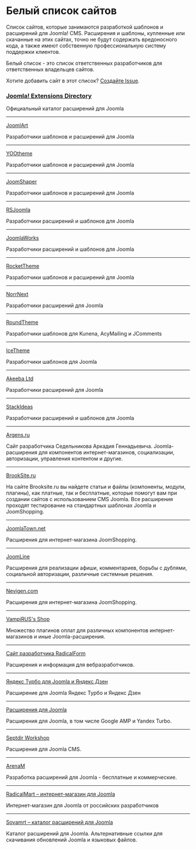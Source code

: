 # Белый список сайтов
Список сайтов, которые занимаются разработкой шаблонов и расширений для Joomla! CMS. Расширения и шаблоны, купленные или скачанные на этих сайтах, точно не будут содержать вредоносного кода, а также имеют собственную профессиональную систему поддержки клиентов.

Белый список - это список ответственных разработчиков для ответственных владельцев сайтов.

Хотите добавить сайт в этот список? [Создайте Issue](https://github.com/RUJL/rujl.github.io/issues/new?template=whitelist.md).

### [Joomla! Extensions Directory](https://extensions.joomla.org/)
Официальный каталог расширений для Joomla

---
[JoomlArt](https://www.joomlart.com/)

Разработчики шаблонов и расширений для Joomla

---
[YOOtheme](https://yootheme.com/)

Разработчики шаблонов и расширений для Joomla

---
[JoomShaper](https://https://www.joomshaper.com/)

Разработчики шаблонов и расширений для Joomla

---
[RSJoomla](https://www.rsjoomla.com/)

Разработчики расширений и шаблонов для Joomla

---
[JoomlaWorks](https://www.joomlaworks.net/)

Разработчики расширений и шаблонов для Joomla

---
[RocketTheme](https://rockettheme.com/)

Разработчики шаблонов и расширений для Joomla

---
[NorrNext](https://www.norrnext.com/)

Разработчики расширений для Joomla

---

[RoundTheme](https://www.roundtheme.com)

Разработчики шаблонов для Kunena, AcyMailing и JComments

---

[IceTheme](https://www.icetheme.com/)

Разработчики шаблонов для Joomla

---
[Akeeba Ltd](https://www.akeebabackup.com/)

Разработчики расширений для Joomla

---

[StackIdeas](https://stackideas.com/)

Разработчики расширений и шаблонов для Joomla

---
[Argens.ru](https://argens.ru/)

Сайт разработчика Седельникова Аркадия Геннадьевича. Joomla-расширения для компонентов интернет-магазинов, социализации, авторизации, управления контентом и другие.

---

[BrookSite.ru](http://brooksite.ru/)

На сайте Brooksite.ru вы найдете статьи и файлы (компоненты, модули, плагины), как платные, так и бесплатные, которые помогут вам при создании сайтов с использованием CMS Joomla. Все расширения проходят тестирование на стандартных шаблонах Joomla и JoomShopping.

---
[JoomlaTown.net](http://joomlatown.net/)

Расширения для интернет-магазина JoomShopping.

---
[JoomLine](https://joomline.ru/)

Расширения для реализации афиши, комментариев, борьбы с дублями, социальной авторизации, различные системные решения.

---
[Nevigen.com](https://nevigen.com/ru/)

Расширения для интернет-магазина JoomShopping.

---
[VampiRUS's Shop](https://shop.vampirus.ru/)

Множество плагинов оплат для различных компонентов интернет-магазинов и иные Joomla-расширения.

---
[Сайт разработчика RadicalForm](https://hika.su/)

Расширения и информация для вебразработчиков.

---
[Яндекс Турбо для Joomla и Яндекс Дзен](https://jturbo.ru/)

Расширение для Joomla Яндекс Турбо и Яндекс Дзен

---
[Расширения для Joomla](https://fictionlabs.ru/)

Расширения для Joomla, в том числе Google AMP и Yandex Turbo.

---
[Septdir Workshop](https://www.septdir.com/)

Расширения для Joomla CMS.

---
[ArenaM](https://arenam.ru/)

Разработка расширений для Joomla - бесплатные и коммерческие.

---
[RadicalMart – интернет-магазин для Joomla](https://radicalmart.ru)

Интернет-магазин для Joomla от российских разработчиков

---
[Sovamrt – каталог расширений для Joomla](https://sovmart.ru)

Каталог расширений для Joomla. Альтернативные ссылки для скачивания обновлений Joomla и языковых файлов.  

